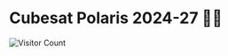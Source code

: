 # Cubesat Polaris 2024-27 🚀🌟

<img src="https://profile-counter.glitch.me/{CubeSat-Polaris}/count.svg" alt="Visitor Count" />
